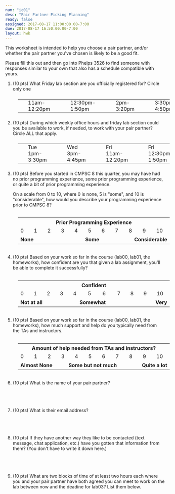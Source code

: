 ```yaml
---
num: "ic01"
desc: "Pair Partner Picking Planning"
ready: false
assigned: 2017-08-17 11:00:00.00-7:00
due: 2017-08-17 16:50:00.00-7:00
layout: hwk
---
```


This worksheet is intended to help you choose a pair partner, and/or whether the pair partner you've chosen is likely to be a good fit.

Please fill this out and then go into Phelps 3526 to find someone with responses similar to your own that also has a schedule compatible with yours.

<ol>

<li>(10 pts) What Friday lab section are you officially registered for? Circle only one

<style>
table.circle-one { border: none; width: 100%; margin: 1.5em 1em 1.5em 1em;}

table.circle-one * td { border: none; padding: 0px 2em 0px 2em;}

</style>

<table class="circle-one">
<tr>
<td>11am-12:20pm</td>
<td>12:30pm-1:50pm</td>
<td>2pm-3:20pm</td>
<td>3:30pm-4:50pm</td>
</tr>
</table>
</li>

<li>(10 pts) During which weekly office hours and friday lab section could you be available to work, if needed, to work with your pair partner?  Circle ALL that apply.</li>

<table class="circle-one">
<tr>
<td>Tue 1pm-3:30pm</td>
<td>Wed 3pm-4:45pm</td>
<td>Fri 11am-12:20pm</td>
<td>Fri 12:30pm-1:50pm</td>
<td>Fri 2pm-3:20pm</td>
<td>Fri 3:30pm-4:50pm</td>
</tr>
</table>

<li>(10 pts) Before you started in CMPSC 8 this quarter, you may have had no prior programming experience, some prior programming experience,
or quite a bit of prior programming experience.

On a scale from 0 to 10, where 0 is none, 5 is "some", and 10 is
"considerable", how would you describe your programming experience prior to CMPSC 8?

<style>

table.likert { margin: 2em 1em 2em 1em;}
table.likert * td { width: 4em;}
table.likert * th { border: none;}

</style>

<table class="likert">

<tr>
<th colspan="11" style="text-align:center; h">Prior Programming Experience</th>
</tr>

<tr>
<td>0</td>
<td>1</td>
<td>2</td>
<td>3</td>
<td>4</td>
<td>5</td>
<td>6</td>
<td>7</td>
<td>8</td>
<td>9</td>
<td>10</td>
</tr>
<tr>
<th colspan="4" style="text-align:left; ">None</th>
<th colspan="3" style="text-align:center; ">Some</th>
<th colspan="4" style="text-align:right;">Considerable</th>
</tr>



</table>

</li>

<li>(10 pts) Based on your work so far in the course (lab00, lab01, the homeworks), how confident are you that given a 
lab assignment, you'll be able to complete it successfully?


<table class="likert">

<tr>
<th colspan="11" style="text-align:center;">Confident</th>
</tr>

<tr>
<td>0</td>
<td>1</td>
<td>2</td>
<td>3</td>
<td>4</td>
<td>5</td>
<td>6</td>
<td>7</td>
<td>8</td>
<td>9</td>
<td>10</td>
</tr>
<tr>
<th colspan="4" style="text-align:left;">Not at all </th>
<th colspan="3" style="text-align:center;">Somewhat </th>
<th colspan="4" style="text-align:right;">Very </th>
</tr>



</table>


</li>


<li>(10 pts) Based on your work so far in the course (lab00, lab01, the homeworks), how much support and help do you typically need
from the TAs and instructors.


<table class="likert">

<tr>
<th colspan="11" style="text-align:center;">Amount of help needed from TAs and instructors?</th>
</tr>

<tr>
<td>0</td>
<td>1</td>
<td>2</td>
<td>3</td>
<td>4</td>
<td>5</td>
<td>6</td>
<td>7</td>
<td>8</td>
<td>9</td>
<td>10</td>
</tr>
<tr>
<th colspan="3" style="text-align:left;">Almost None</th>
<th colspan="5" style="text-align:center;">Some but not much</th>
<th colspan="3" style="text-align:right;">Quite a lot</th>
</tr>
</table>

<div class="pagebreak">
</div>
</li>

<li style="margin-bottom: 5em;"> (10 pts) What is the name of your pair partner?
</li>

<li style="margin-bottom: 5em;"> (10 pts) What is their email address?
</li>

<li style="margin-bottom: 5em;"> (10 pts) If they have another way they like to be contacted (text message, chat application, etc.) have you gotten that information from them? (You don't have to write it down here.)
</li>

<li style="margin-bottom: 5em;"> (10 pts) What are two blocks of time of at least two hours each where you and your pair
partner have both agreed you can meet to work on the lab between now and the deadine for lab03?  List them below.


</li>



</ol>
